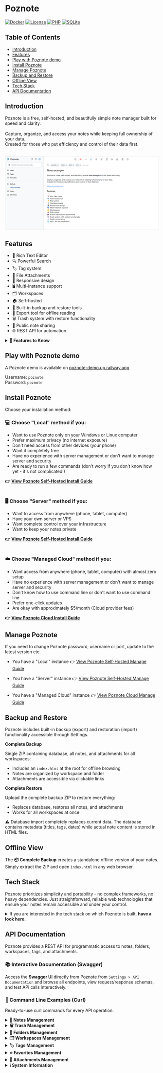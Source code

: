 # Poznote

[![Docker](https://img.shields.io/badge/Docker-Supported-blue?logo=docker)](https://www.docker.com/)
[![License](https://img.shields.io/badge/License-Open%20Source-green)](LICENSE)
[![PHP](https://img.shields.io/badge/PHP-8.x-purple?logo=php)](https://www.php.net/)
[![SQLite](https://img.shields.io/badge/SQLite-3.x-blue?logo=sqlite)](https://www.sqlite.org/)

## Table of Contents

- [Introduction](#introduction)
- [Features](#features)
- [Play with Poznote demo](#play-with-poznote-demo)
- [Install Poznote](#install-poznote)
- [Manage Poznote](#manage-poznote)
- [Backup and Restore](#backup-and-restore)
- [Offline View](#offline-view)
- [Tech Stack](#tech-stack)
- [API Documentation](#api-documentation)

## Introduction

Poznote is a free, self-hosted, and beautifully simple note manager built for speed and clarity.<br><br>
Capture, organize, and access your notes while keeping full ownership of your data.<br>
Created for those who put efficiency and control of their data first.<br><br>

![poznote](readme/poznote.png)

## Features

- 📝 Rich Text Editor
- 🔍 Powerful Search
- 🏷️ Tag system
- 📎 File Attachments
- 📱 Responsive design
- 🖥️ Multi-instance support
- 🗂️ Workspaces
- 🏠 Self-hosted
- 💾 Built-in backup and restore tools
- 📖 Export tool for offline reading
- 🗑️ Trash system with restore functionality
- 🔗 Public note sharing
- 🌐 REST API for automation

<details>
<summary><strong>🚀 Features to Know</strong></summary>

### Interactive Tasklist Notes

Create tasklist notes with drag-and-drop reordering and clickable links.

![Tasklist demonstration](readme/tasklist.gif)

</details>

## Play with Poznote demo

A Poznote demo is available on [poznote-demo.up.railway.app](https://poznote-demo.up.railway.app)

Username: `poznote`
<br>
Password: `poznote`

## Install Poznote

Choose your installation method:

### 💻 Choose "Local" method if you:

- Want to use Poznote only on your Windows or Linux computer
- Prefer maximum privacy (no internet exposure)
- Don't need access from other devices (your phone)
- Want it completely free
- Have no experience with server management or don't want to manage server and security
- Are ready to run a few commands (don't worry if you don't know how yet - it's not complicated!)

**👉 [View Poznote Self-Hosted Install Guide](readme/POZNOTE-SELF-HOSTED-INSTALL.md)**
<br><br>

### 🖥️ Choose "Server" method if you:

- Want to access from anywhere (phone, tablet, computer)
- Have your own server or VPS
- Want complete control over your infrastructure
- Want to keep your notes private

**👉 [View Poznote Self-Hosted Install Guide](readme/POZNOTE-SELF-HOSTED-INSTALL.md)**
<br><br>

### ☁️ Choose "Managed Cloud" method if you:

- Want access from anywhere (phone, tablet, computer) with almost zero setup
- Have no experience with server management or don't want to manage server and security
- Don't know how to use command line or don't want to use command line 
- Prefer one-click updates
- Are okay with approximately $5/month (Cloud provider fees)

**👉 [View Poznote Cloud Install Guide](readme/POZNOTE-CLOUD-INSTALL.md)**


## Manage Poznote

If you need to change Poznote password, username or port, update to the latest version etc.

- You have a "Local" instance 👉 [View Poznote Self-Hosted Manage Guide](readme/POZNOTE-SELF-HOSTED-MANAGE.md)

- You have a "Server" instance 👉 [View Poznote Self-Hosted Manage Guide](readme/POZNOTE-SELF-HOSTED-MANAGE.md)

- You have a "Managed Cloud" instance 👉 [View Poznote Cloud Manage Guide](readme/POZNOTE-CLOUD-MANAGE.md)

## Backup and Restore

Poznote includes built-in backup (export) and restoration (import) functionality accessible through Settings.

**Complete Backup**

Single ZIP containing database, all notes, and attachments for all workspaces:

  - Includes an `index.html` at the root for offline browsing
  - Notes are organized by workspace and folder
  - Attachments are accessible via clickable links

**Complete Restore** 

Upload the complete backup ZIP to restore everything:

  - Replaces database, restores all notes, and attachments
  - Works for all workspaces at once

⚠️ Database import completely replaces current data. The database contains metadata (titles, tags, dates) while actual note content is stored in HTML files. 

## Offline View

The **📦 Complete Backup** creates a standalone offline version of your notes. Simply extract the ZIP and open `index.html` in any web browser.

## Tech Stack

Poznote prioritizes simplicity and portability - no complex frameworks, no heavy dependencies. Just straightforward, reliable web technologies that ensure your notes remain accessible and under your control.

<details>
<summary>If you are interested in the tech stack on which Poznote is built, <strong>have a look here.</strong></summary>

### Backend
- **PHP 8.x** - Server-side scripting language
- **SQLite 3** - Lightweight, file-based relational database

### Frontend
- **HTML5** - Markup and structure
- **CSS3** - Styling and responsive design
- **JavaScript (Vanilla)** - Interactive features and dynamic content
- **AJAX** - Asynchronous data loading

### Storage
- **HTML files** - Notes are stored as plain HTML files in the filesystem
- **SQLite database** - Metadata, tags, relationships, and user data
- **File attachments** - Stored directly in the filesystem

### Infrastructure
- **Apache HTTP Server** - Web server
- **Docker** - Containerization for easy deployment and portability
</details>

## API Documentation

Poznote provides a REST API for programmatic access to notes, folders, workspaces, tags, and attachments.

### 📚 Interactive Documentation (Swagger)

Access the **Swagger UI** directly from Poznote from `Settings > API Documentation` and browse all endpoints, view request/response schemas, and test API calls interactively.

### 📖 Command Line Examples (Curl)

Ready-to-use curl commands for every API operation.

<details>
<summary><strong>📝 Notes Management</strong></summary>
<br>

**List Notes**
```bash
# List all notes
curl -u 'username:password' \
  http://YOUR_SERVER/src/api_list_notes.php

# Filter by workspace
curl -u 'username:password' \
  "http://YOUR_SERVER/src/api_list_notes.php?workspace=Personal"
```

**Create Note**
```bash
curl -X POST -u 'username:password' \
  -H "Content-Type: application/json" \
  -d '{
    "heading": "My New Note",
    "entrycontent": "This is the content of my note",
    "tags": "work,important",
    "folder_name": "Projects",
    "workspace": "Personal"
  }' \
  http://YOUR_SERVER/src/api_create_note.php
```

**Update Note**
```bash
curl -X POST -u 'username:password' \
  -H "Content-Type: application/json" \
  -d '{
    "id": 123,
    "heading": "Updated Title",
    "entrycontent": "Updated content",
    "tags": "work,updated",
    "folder": "Projects"
  }' \
  http://YOUR_SERVER/src/api_update_note.php
```

**Delete Note**
```bash
curl -X POST -u 'username:password' \
  -H "Content-Type: application/json" \
  -d '{"id": 123}' \
  http://YOUR_SERVER/src/api_delete_note.php
```

**Move Note**
```bash
curl -X POST -u 'username:password' \
  -H "Content-Type: application/json" \
  -d '{
    "note_id": 123,
    "folder_name": "Archive",
    "workspace": "Personal"
  }' \
  http://YOUR_SERVER/src/api_move_note.php
```

**Share Note**
```bash
# Enable sharing
curl -X POST -u 'username:password' \
  -H "Content-Type: application/json" \
  -d '{"id": 123, "shared": 1}' \
  http://YOUR_SERVER/src/api_share_note.php
```

</details>

<details>
<summary><strong>🗑️ Trash Management</strong></summary>
<br>

**List Trash**
```bash
curl -u 'username:password' \
  http://YOUR_SERVER/src/api_list_trash.php
```

**Restore Note**
```bash
curl -X POST -u 'username:password' \
  -H "Content-Type: application/json" \
  -d '{"id": 123}' \
  http://YOUR_SERVER/src/api_restore_note.php
```

</details>

<details>
<summary><strong>📁 Folders Management</strong></summary>
<br>

**Create Folder**
```bash
curl -X POST -u 'username:password' \
  -H "Content-Type: application/json" \
  -d '{
    "folder_name": "My Projects",
    "workspace": "Personal"
  }' \
  http://YOUR_SERVER/src/api_create_folder.php
```

**Delete Folder**
```bash
curl -X POST -u 'username:password' \
  -H "Content-Type: application/json" \
  -d '{
    "folder_name": "Old Projects",
    "workspace": "Personal"
  }' \
  http://YOUR_SERVER/src/api_delete_folder.php
```

</details>

<details>
<summary><strong>🗂️ Workspaces Management</strong></summary>
<br>

**List Workspaces**
```bash
curl -u 'username:password' \
  http://YOUR_SERVER/src/api_workspaces.php
```

</details>

<details>
<summary><strong>🏷️ Tags Management</strong></summary>
<br>

**List Tags**
```bash
curl -u 'username:password' \
  http://YOUR_SERVER/src/api_list_tags.php
```

**Apply Tags**
```bash
curl -X POST -u 'username:password' \
  -H "Content-Type: application/json" \
  -d '{
    "id": 123,
    "tags": "work,urgent,meeting"
  }' \
  http://YOUR_SERVER/src/api_apply_tags.php
```

</details>

<details>
<summary><strong>⭐ Favorites Management</strong></summary>
<br>

**Add to Favorites**
```bash
curl -X POST -u 'username:password' \
  -H "Content-Type: application/json" \
  -d '{"id": 123, "favorite": 1}' \
  http://YOUR_SERVER/src/api_favorites.php
```

**Remove from Favorites**
```bash
curl -X POST -u 'username:password' \
  -H "Content-Type: application/json" \
  -d '{"id": 123, "favorite": 0}' \
  http://YOUR_SERVER/src/api_favorites.php
```

</details>

<details>
<summary><strong>📎 Attachments Management</strong></summary>
<br>

**List Attachments**
```bash
curl -u 'username:password' \
  "http://YOUR_SERVER/src/api_attachments.php?note_id=123"
```

**Upload Attachment**
```bash
curl -X POST -u 'username:password' \
  -F "note_id=123" \
  -F "file=@/path/to/file.pdf" \
  http://YOUR_SERVER/src/api_attachments.php
```

</details>

<details>
<summary><strong>ℹ️ System Information</strong></summary>
<br>

**Check Version**
```bash
curl -u 'username:password' \
  http://YOUR_SERVER/src/api_version.php
```

</details>
